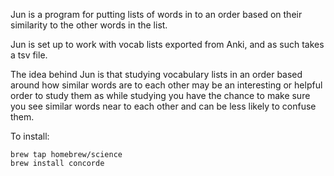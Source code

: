 Jun is a program for putting lists of words in to an order based on their
similarity to the other words in the list.

Jun is set up to work with vocab lists exported from Anki, and as such takes a
tsv file.

The idea behind Jun is that studying vocabulary lists in an order based around
how similar words are to each other may be an interesting or helpful order to
study them as while studying you have the chance to make sure you see similar
words near to each other and can be less likely to confuse them.

To install:

```
brew tap homebrew/science
brew install concorde
```
